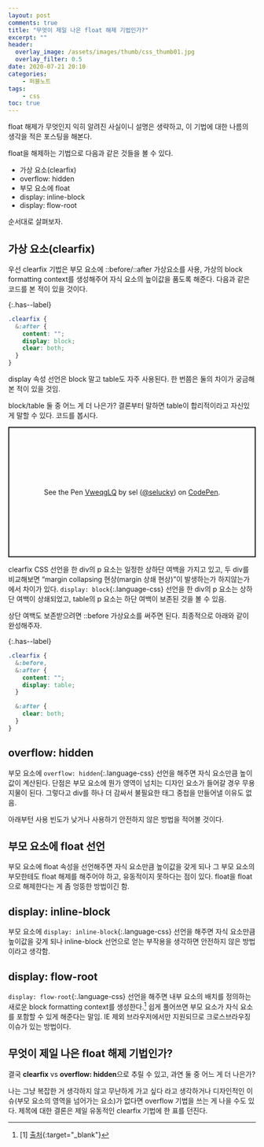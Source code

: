 ```yaml
---
layout: post
comments: true
title: "무엇이 제일 나은 float 해제 기법인가?"
excerpt: ""
header:
  overlay_image: /assets/images/thumb/css_thumb01.jpg
  overlay_filter: 0.5
date: 2020-07-21 20:10
categories:
    - 퍼블노트
tags:
    - css
toc: true
---
```


float 해제가 무엇인지 익히 알려진 사실이니 설명은 생략하고, 이 기법에 대한 나름의 생각을 적은 포스팅을 해본다.

float을 해제하는 기법으로 다음과 같은 것들을 볼 수 있다.

* 가상 요소(clearfix)
* overflow: hidden
* 부모 요소에 float
* display: inline-block
* display: flow-root

순서대로 살펴보자.

## 가상 요소(clearfix)

우선 clearfix 기법은 부모 요소에 ::before/::after 가상요소를 사용, 가상의 block formatting context를 생성해주어 자식 요소의 높이값을 품도록 해준다. 다음과 같은 코드를 본 적이 있을 것이다.

{:.has--label}
```scss
.clearfix {
  &:after {
    content: "";
    display: block;
    clear: both;
  }
}
```

display 속성 선언은 block 말고 table도 자주 사용된다. 한 번쯤은 둘의 차이가 궁금해본 적이 있을 것임.

block/table 둘 중 어느 게 더 나은가? 결론부터 말하면 table이 합리적이라고 자신있게 말할 수 있다. 코드를 봅시다.

<p class="codepen" data-height="265" data-theme-id="default" data-default-tab="css,result" data-user="selucky" data-slug-hash="VweqgLQ" style="height: 265px; box-sizing: border-box; display: flex; align-items: center; justify-content: center; border: 2px solid; margin: 1em 0; padding: 1em;" data-pen-title="VweqgLQ">
  <span>See the Pen <a href="https://codepen.io/selucky/pen/VweqgLQ">
  VweqgLQ</a> by sel (<a href="https://codepen.io/selucky">@selucky</a>)
  on <a href="https://codepen.io">CodePen</a>.</span>
</p>
<script async src="https://static.codepen.io/assets/embed/ei.js"></script>

clearfix CSS 선언을 한 div의 p 요소는 일정한 상하단 여백을 가지고 있고, 두 div를 비교해보면 &ldquo;margin collapsing 현상(margin 상쇄 현상)&rdquo;이 발생하는가 하지않는가 에서 차이가 있다. ```display: block```{:.language-css} 선언을 한 div의 p 요소는 상하단 여백이 상쇄되었고, table의 p 요소는 하단 여백이 보존된 것을 볼 수 있음.

상단 여백도 보존받으려면 ::before 가상요소를 써주면 된다. 최종적으로 아래와 같이 완성해주자.

{:.has--label}
```scss
.clearfix {
  &:before,
  &:after {
    content: "";
    display: table;
  }

  &:after {
    clear: both;
  }
}
```

## overflow: hidden

부모 요소에 ```overflow: hidden```{:.language-css} 선언을 해주면 자식 요소만큼 높이값이 계산된다. 단점은 부모 요소에 뭔가 영역이 넘치는 디자인 요소가 들어갈 경우 무용지물이 된다. 그렇다고 div를 하나 더 감싸서 불필요한 태그 중첩을 만들어낼 이유도 없음.

아래부턴 사용 빈도가 낮거나 사용하기 안전하지 않은 방법을 적어볼 것이다.

## 부모 요소에 float 선언

부모 요소에 float 속성을 선언해주면 자식 요소만큼 높이값을 갖게 되나 그 부모 요소의 부모한테도 float 해제를 해주어야 하고, 유동적이지 못하다는 점이 있다. float을 float으로 해제한다는 게 좀 엉뚱한 방법이긴 함.

## display: inline-block

부모 요소에 ```display: inline-block```{:.language-css} 선언을 해주면 자식 요소만큼 높이값을 갖게 되나 inline-block 선언으로 얻는 부작용을 생각하면 안전하지 않은 방법이라고 생각함.

## display: flow-root

```display: flow-root```{:.language-css} 선언을 해주면 내부 요소의 배치를 정의하는 새로운 block formatting context를 생성한다.[^1] 쉽게 풀어쓰면 부모 요소가 자식 요소를 포함할 수 있게 해준다는 말임. IE 제외 브라우저에서만 지원되므로 크로스브라우징 이슈가 있는 방법이다.

## 무엇이 제일 나은 float 해제 기법인가?

결국 **clearfix** vs **overflow: hidden**으로 추릴 수 있고, 과연 둘 중 어느 게 더 나은가?

나는 그냥 복잡한 거 생각하지 않고 무난하게 가고 싶다 라고 생각하거나 디자인적인 이슈(부모 요소의 영역을 넘어가는 요소)가 없다면 overflow 기법을 쓰는 게 나을 수도 있다. 제목에 대한 결론은 제일 유동적인 clearfix 기법에 한 표를 던진다.

[^1]: [1] [출처](https://drafts.csswg.org/css-display-3/#valdef-display-flow-root){:target="_blank"}